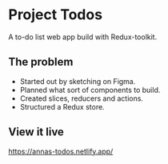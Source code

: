 # Project Todos

A to-do list web app build with Redux-toolkit.

## The problem

- Started out by sketching on Figma.
- Planned what sort of components to build.
- Created slices, reducers and actions.
- Structured a Redux store.

## View it live

https://annas-todos.netlify.app/
